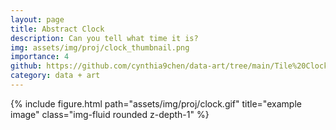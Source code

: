 ```yaml
---
layout: page
title: Abstract Clock
description: Can you tell what time it is?
img: assets/img/proj/clock_thumbnail.png
importance: 4
github: https://github.com/cynthia9chen/data-art/tree/main/Tile%20Clock
category: data + art
---
```


<div class="row justify-content-sm-center">
    <div class="col-sm-8 mt-3 mt-md-0">
        {% include figure.html path="assets/img/proj/clock.gif" title="example image" class="img-fluid rounded z-depth-1" %}
    </div>
</div>


